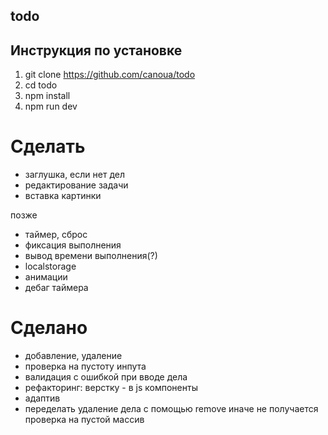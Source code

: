 ## todo

## Инструкция по установке

1. git clone https://github.com/canoua/todo
2. cd todo
3. npm install
4. npm run dev

# Сделать

- заглушка, если нет дел
- редактирование задачи
- вставка картинки

позже

- таймер, сброс
- фиксация выполнения
- вывод времени выполнения(?)
- localstorage
- анимации
- дебаг таймера

# Сделано

- добавление, удаление
- проверка на пустоту инпута
- валидация с ошибкой при вводе дела
- рефакторинг: верстку - в js компоненты
- адаптив
- переделать удаление дела с помощью remove иначе не получается проверка на пустой массив
